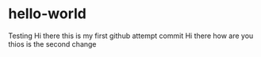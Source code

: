 # hello-world
Testing
Hi there this is my first github attempt commit
Hi there how are you thios is the second change
